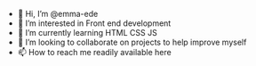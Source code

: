 - 👋 Hi, I’m @emma-ede
- 👀 I’m interested in Front end development
- 🌱 I’m currently learning HTML CSS JS
- 💞️ I’m looking to collaborate on projects to help improve myself
- 📫 How to reach me readily available here

<!---
emma-ede/emma-ede is a ✨ special ✨ repository because its `README.md` (this file) appears on your GitHub profile.
You can click the Preview link to take a look at your changes.
--->
